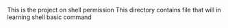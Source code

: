 This is the project on shell permission
This directory contains file that will in learning shell basic command
